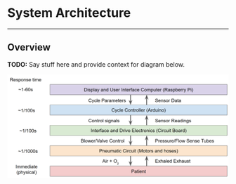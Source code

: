 # System Architecture

-------------

## Overview
**TODO:** Say stuff here and provide context for diagram below.


![Diagram](system.png)
